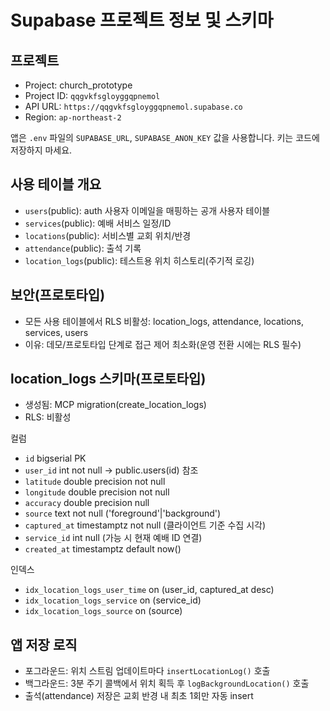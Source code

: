 # Supabase 프로젝트 정보 및 스키마

## 프로젝트
- Project: church_prototype
- Project ID: `qqgvkfsgloyggqpnemol`
- API URL: `https://qqgvkfsgloyggqpnemol.supabase.co`
- Region: `ap-northeast-2`

앱은 `.env` 파일의 `SUPABASE_URL`, `SUPABASE_ANON_KEY` 값을 사용합니다. 키는 코드에 저장하지 마세요.

## 사용 테이블 개요
- `users`(public): auth 사용자 이메일을 매핑하는 공개 사용자 테이블
- `services`(public): 예배 서비스 일정/ID
- `locations`(public): 서비스별 교회 위치/반경
- `attendance`(public): 출석 기록
- `location_logs`(public): 테스트용 위치 히스토리(주기적 로깅)

## 보안(프로토타입)
- 모든 사용 테이블에서 RLS 비활성: location_logs, attendance, locations, services, users
- 이유: 데모/프로토타입 단계로 접근 제어 최소화(운영 전환 시에는 RLS 필수)

## location_logs 스키마(프로토타입)
- 생성됨: MCP migration(create_location_logs)
- RLS: 비활성

컬럼
- `id` bigserial PK
- `user_id` int not null → public.users(id) 참조
- `latitude` double precision not null
- `longitude` double precision not null
- `accuracy` double precision null
- `source` text not null ('foreground'|'background')
- `captured_at` timestamptz not null (클라이언트 기준 수집 시각)
- `service_id` int null (가능 시 현재 예배 ID 연결)
- `created_at` timestamptz default now()

인덱스
- `idx_location_logs_user_time` on (user_id, captured_at desc)
- `idx_location_logs_service` on (service_id)
- `idx_location_logs_source` on (source)

## 앱 저장 로직
- 포그라운드: 위치 스트림 업데이트마다 `insertLocationLog()` 호출
- 백그라운드: 3분 주기 콜백에서 위치 획득 후 `logBackgroundLocation()` 호출
- 출석(attendance) 저장은 교회 반경 내 최초 1회만 자동 insert
